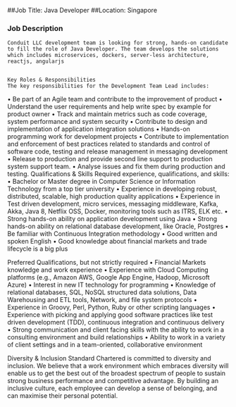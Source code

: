 ##Job Title:            Java Developer
##Location:             Singapore
			
		
### Job Description 
	Conduit LLC development team is looking for strong, hands-on candidate to fill the role of Java Developer. The team develops the solutions which includes microservices, dockers, server-less architecture, reactjs, angularjs


	Key Roles & Responsibilities 
	The key responsibilities for the Development Team Lead includes:
•	Be part of an Agile team and contribute to the improvement of product
•	Understand the user requirements and help write spec by example for product owner
•	Track and maintain metrics such as code coverage, system performance and system security
•	Contribute to design and implementation of application integration solutions
•	Hands-on programming work for development projects
•	Contribute to implementation and enforcement of best practices related to standards and control of software code, testing and release management in messaging development
•	Release to production and provide second line support to production system support team.
•	Analyse issues and fix them during production and testing.
	Qualifications & Skills 
	Required experience, qualifications, and skills:
•	Bachelor or Master degree in Computer Science or Information Technology from a top tier university
•	Experience in developing robust, distributed, scalable, high production quality applications
•	Experience in Test driven development, micro services, messaging middleware, Kafka, Akka, Java 8, Netflix OSS, Docker, monitoring tools such as ITRS, ELK etc.
•	Strong hands-on ability on application development using Java
•	Strong hands-on ability on relational database development, like Oracle, Postgres
•	Be familiar with Continuous Integration methodology 
•	Good written and spoken English
•	Good knowledge about financial markets and trade lifecycle is a big plus

Preferred Qualifications, but not strictly required
•	Financial Markets knowledge and work experience
•	Experience with Cloud Computing platforms (e.g., Amazon AWS, Google App Engine, Hadoop, Microsoft Azure)
•	Interest in new IT technology for programming
•	Knowledge of relational databases, SQL, NoSQL structured data solutions, Data Warehousing and ETL tools, Network, and file system protocols
•	Experience in Groovy, Perl, Python, Ruby or other scripting languages
•	Experience with picking and applying good software practices like test driven development (TDD), continuous integration and continuous delivery
•	Strong communication and client facing skills with the ability to work in a consulting environment and build relationships
•	Ability to work in a variety of client settings and in a team-oriented, collaborative environment

Diversity & Inclusion
Standard Chartered is committed to diversity and inclusion. We believe that a work environment which embraces diversity will enable us to get the best out of the broadest spectrum of people to sustain strong business performance and competitive advantage. By building an inclusive culture, each employee can develop a sense of belonging, and can maximise their personal potential.
	
	

